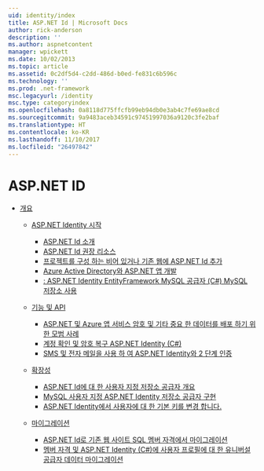 ```yaml
---
uid: identity/index
title: ASP.NET Id | Microsoft Docs
author: rick-anderson
description: ''
ms.author: aspnetcontent
manager: wpickett
ms.date: 10/02/2013
ms.topic: article
ms.assetid: 0c2df5d4-c2dd-486d-b0ed-fe831c6b596c
ms.technology: ''
ms.prod: .net-framework
msc.legacyurl: /identity
msc.type: categoryindex
ms.openlocfilehash: 0a8118d775ffcfb99eb94db0e3ab4c7fe69ae8cd
ms.sourcegitcommit: 9a9483aceb34591c97451997036a9120c3fe2baf
ms.translationtype: HT
ms.contentlocale: ko-KR
ms.lasthandoff: 11/10/2017
ms.locfileid: "26497842"
---
```

<a name="aspnet-identity"></a>ASP.NET ID
====================
- [개요](overview/index.md)

    - [ASP.NET Identity 시작](overview/getting-started/index.md)

        - [ASP.NET Id 소개](overview/getting-started/introduction-to-aspnet-identity.md)
        - [ASP.NET Id 권장 리소스](overview/getting-started/aspnet-identity-recommended-resources.md)
        - [프로젝트를 구성 하는 비어 있거나 기존 웹에 ASP.NET Id 추가](overview/getting-started/adding-aspnet-identity-to-an-empty-or-existing-web-forms-project.md)
        - [Azure Active Directory와 ASP.NET 앱 개발](overview/getting-started/developing-aspnet-apps-with-windows-azure-active-directory.md)
        - [: ASP.NET Identity EntityFramework MySQL 공급자 (C#) MySQL 저장소 사용](overview/getting-started/aspnet-identity-using-mysql-storage-with-an-entityframework-mysql-provider.md)
    - [기능 및 API](overview/features-api/index.md)

        - [ASP.NET 및 Azure 앱 서비스 암호 및 기타 중요 한 데이터를 배포 하기 위한 모범 사례](overview/features-api/best-practices-for-deploying-passwords-and-other-sensitive-data-to-aspnet-and-azure.md)
        - [계정 확인 및 암호 복구 ASP.NET Identity (C#)](overview/features-api/account-confirmation-and-password-recovery-with-aspnet-identity.md)
        - [SMS 및 전자 메일을 사용 하 여 ASP.NET Identity와 2 단계 인증](overview/features-api/two-factor-authentication-using-sms-and-email-with-aspnet-identity.md)
    - [확장성](overview/extensibility/index.md)

        - [ASP.NET Id에 대 한 사용자 지정 저장소 공급자 개요](overview/extensibility/overview-of-custom-storage-providers-for-aspnet-identity.md)
        - [MySQL 사용자 지정 ASP.NET Identity 저장소 공급자 구현](overview/extensibility/implementing-a-custom-mysql-aspnet-identity-storage-provider.md)
        - [ASP.NET Identity에서 사용자에 대 한 기본 키를 변경 합니다.](overview/extensibility/change-primary-key-for-users-in-aspnet-identity.md)
    - [마이그레이션](overview/migrations/index.md)

        - [ASP.NET Id로 기존 웹 사이트 SQL 멤버 자격에서 마이그레이션](overview/migrations/migrating-an-existing-website-from-sql-membership-to-aspnet-identity.md)
        - [멤버 자격 및 ASP.NET Identity (C#)에 사용자 프로필에 대 한 유니버설 공급자 데이터 마이그레이션](overview/migrations/migrating-universal-provider-data-for-membership-and-user-profiles-to-aspnet-identity.md)
